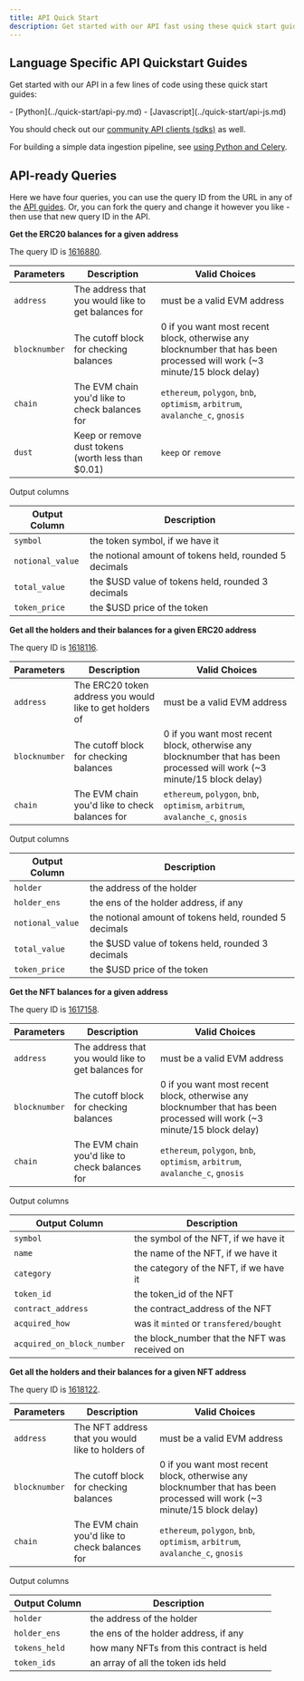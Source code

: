 ```yaml
---
title: API Quick Start 
description: Get started with our API fast using these quick start guides.
---
```


## Language Specific API Quickstart Guides

Get started with our API in a few lines of code using these quick start guides:

<div class="cards grid" markdown>
- [Python](../quick-start/api-py.md)
- [Javascript](../quick-start/api-js.md)
</div>

You should check out our [community API clients (sdks)](../quick-start/community-clients.md) as well.

For building a simple data ingestion pipeline, see [using Python and Celery](https://adamparrish.xyz/downstream-data-extract-transform-load).
## API-ready Queries

Here we have four queries, you can use the query ID from the URL in any of the [API guides](../quick-start/index.md). Or, you can fork the query and change it however you like - then use that new query ID in the API.

**Get the ERC20 balances for a given address**

The query ID is [1616880](https://dune.com/queries/1616880).

| Parameters | Description | Valid Choices |
| -----------| ---------- | ---------- |
| `address` | The address that you would like to get balances for | must be a valid EVM address |
| `blocknumber` | The cutoff block for checking balances | 0 if you want most recent block, otherwise any blocknumber that has been processed will work (~3 minute/15 block delay) |
| `chain` | The EVM chain you'd like to check balances for | `ethereum`, `polygon`, `bnb`, `optimism`, `arbitrum`, `avalanche_c`, `gnosis` |
| `dust` | Keep or remove dust tokens (worth less than $0.01) | `keep` or `remove` |

Output columns

| Output Column | Description | 
| ------------- | ----------- |
| `symbol` | the token symbol, if we have it |
| `notional_value` | the notional amount of tokens held, rounded 5 decimals |
| `total_value` | the $USD value of tokens held, rounded 3 decimals |
| `token_price` | the $USD price of the token |

**Get all the holders and their balances for a given ERC20 address**

The query ID is [1618116](https://dune.com/queries/1618116).

| Parameters | Description | Valid Choices |
| -----------| ---------- | ---------- |
| `address` | The ERC20 token address you would like to get holders of | must be a valid EVM address |
| `blocknumber` | The cutoff block for checking balances | 0 if you want most recent block, otherwise any blocknumber that has been processed will work (~3 minute/15 block delay) |
| `chain` | The EVM chain you'd like to check balances for | `ethereum`, `polygon`, `bnb`, `optimism`, `arbitrum`, `avalanche_c`, `gnosis` |

Output columns

| Output Column | Description | 
| ------------- | ----------- |
| `holder` | the address of the holder |
| `holder_ens` | the ens of the holder address, if any |
| `notional_value` | the notional amount of tokens held, rounded 5 decimals |
| `total_value` | the $USD value of tokens held, rounded 3 decimals |
| `token_price` | the $USD price of the token |

**Get the NFT balances for a given address**

The query ID is [1617158](https://dune.com/queries/1617158).

| Parameters | Description | Valid Choices |
| -----------| ---------- | ---------- |
| `address` | The address that you would like to get balances for | must be a valid EVM address |
| `blocknumber` | The cutoff block for checking balances | 0 if you want most recent block, otherwise any blocknumber that has been processed will work (~3 minute/15 block delay) |
| `chain` | The EVM chain you'd like to check balances for | `ethereum`, `polygon`, `bnb`, `optimism`, `arbitrum`, `avalanche_c`, `gnosis` |

Output columns

| Output Column | Description | 
| ------------- | ----------- |
| `symbol` | the symbol of the NFT, if we have it |
| `name` | the name of the NFT, if we have it |
| `category`| the category of the NFT, if we have it |
| `token_id` | the token_id of the NFT |
| `contract_address` | the contract_address of the NFT |
| `acquired_how` | was it `minted` or `transfered/bought` |
| `acquired_on_block_number` | the block_number that the NFT was received on |

**Get all the holders and their balances for a given NFT address**

The query ID is [1618122](https://dune.com/queries/1618122).

| Parameters | Description | Valid Choices |
| -----------| ---------- | ---------- |
| `address` | The NFT address that you would like to holders of | must be a valid EVM address |
| `blocknumber` | The cutoff block for checking balances | 0 if you want most recent block, otherwise any blocknumber that has been processed will work (~3 minute/15 block delay) |
| `chain` | The EVM chain you'd like to check balances for | `ethereum`, `polygon`, `bnb`, `optimism`, `arbitrum`, `avalanche_c`, `gnosis` |

Output columns

| Output Column | Description | 
| ------------- | ----------- |
| `holder` | the address of the holder |
| `holder_ens` | the ens of the holder address, if any |
| `tokens_held` | how many NFTs from this contract is held |
| `token_ids` | an array of all the token ids held |